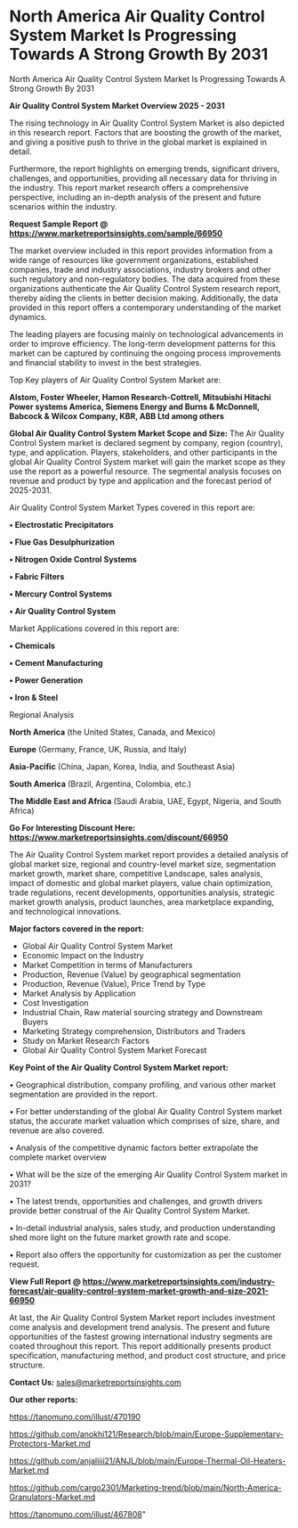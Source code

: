 # North America Air Quality Control System Market Is Progressing Towards A Strong Growth By 2031
North America Air Quality Control System Market Is Progressing Towards A Strong Growth By 2031

<Strong> Air Quality Control System Market Overview 2025 - 2031</strong>

The rising technology in Air Quality Control System Market is also depicted in this research report. Factors that are boosting the growth of the market, and giving a positive push to thrive in the global market is explained in detail.

Furthermore, the report highlights on emerging trends, significant drivers, challenges, and opportunities, providing all necessary data for thriving in the industry. This report market research offers a comprehensive perspective, including an in-depth analysis of the present and future scenarios within the industry.

<strong>Request Sample Report @ <a href=https://www.marketreportsinsights.com/sample/66950>https://www.marketreportsinsights.com/sample/66950</a></strong>

The market overview included in this report provides information from a wide range of resources like government organizations, established companies, trade and industry associations, industry brokers and other such regulatory and non-regulatory bodies. The data acquired from these organizations authenticate the Air Quality Control System research report, thereby aiding the clients in better decision making. Additionally, the data provided in this report offers a contemporary understanding of the market dynamics.

The leading players are focusing mainly on technological advancements in order to improve efficiency. The long-term development patterns for this market can be captured by continuing the ongoing process improvements and financial stability to invest in the best strategies.

Top Key players of Air Quality Control System Market are:

<strong>Alstom, Foster Wheeler, Hamon Research-Cottrell, Mitsubishi Hitachi Power systems America, Siemens Energy and Burns & McDonnell, Babcock & Wilcox Company, KBR, ABB Ltd among others</strong>

<strong><b>Global Air Quality Control System Market Scope and Size:</b></strong>
The Air Quality Control System market is declared segment by company, region (country), type, and application. Players, stakeholders, and other participants in the global Air Quality Control System market will gain the market scope as they use the report as a powerful resource. The segmental analysis focuses on revenue and product by type and application and the forecast period of 2025-2031.

Air Quality Control System Market Types covered in this report are:

<strong>• Electrostatic Precipitators

• Flue Gas Desulphurization

• Nitrogen Oxide Control Systems

• Fabric Filters

• Mercury Control Systems

• Air Quality Control System</strong>

Market Applications covered in this report are:

<strong>• Chemicals

• Cement Manufacturing

• Power Generation

• Iron & Steel</strong> 

Regional Analysis

<strong>North America</strong> (the United States, Canada, and Mexico)

<strong>Europe</strong> (Germany, France, UK, Russia, and Italy)

<strong>Asia-Pacific</strong> (China, Japan, Korea, India, and Southeast Asia)

<strong>South America</strong> (Brazil, Argentina, Colombia, etc.)

<strong>The Middle East and Africa</strong> (Saudi Arabia, UAE, Egypt, Nigeria, and South Africa)

<strong>Go For Interesting Discount Here: <a href=https://www.marketreportsinsights.com/discount/66950>https://www.marketreportsinsights.com/discount/66950</a></strong>

The Air Quality Control System market report provides a detailed analysis of global market size, regional and country-level market size, segmentation market growth, market share, competitive Landscape, sales analysis, impact of domestic and global market players, value chain optimization, trade regulations, recent developments, opportunities analysis, strategic market growth analysis, product launches, area marketplace expanding, and technological innovations.

<strong><b>Major factors covered in the report:</b></strong>
<ul>
  <li>Global Air Quality Control System Market </li>
  <li>Economic Impact on the Industry</li>
  <li>Market Competition in terms of Manufacturers</li>
  <li>Production, Revenue (Value) by geographical segmentation</li>
  <li>Production, Revenue (Value), Price Trend by Type</li>
  <li>Market Analysis by Application</li>
  <li>Cost Investigation</li>
  <li>Industrial Chain, Raw material sourcing strategy and Downstream Buyers</li>
  <li>Marketing Strategy comprehension, Distributors and Traders</li>
  <li>Study on Market Research Factors</li>
  <li>Global Air Quality Control System Market Forecast</li>
</ul>

<strong><b>Key Point of the Air Quality Control System Market report:</b></strong>

• Geographical distribution, company profiling, and various other market segmentation are provided in the report.

• For better understanding of the global Air Quality Control System market status, the accurate market valuation which comprises of size, share, and revenue are also covered.

• Analysis of the competitive dynamic factors better extrapolate the complete market overview

• What will be the size of the emerging Air Quality Control System market in 2031?

• The latest trends, opportunities and challenges, and growth drivers provide better construal of the Air Quality Control System Market.

• In-detail industrial analysis, sales study, and production understanding shed more light on the future market growth rate and scope.

• Report also offers the opportunity for customization as per the customer request.

<strong><b>View Full Report @ <a href=https://www.marketreportsinsights.com/industry-forecast/air-quality-control-system-market-growth-and-size-2021-66950>https://www.marketreportsinsights.com/industry-forecast/air-quality-control-system-market-growth-and-size-2021-66950</a></b></strong>


At last, the Air Quality Control System Market report includes investment come analysis and development trend analysis. The present and future opportunities of the fastest growing international industry segments are coated throughout this report. This report additionally presents product specification, manufacturing method, and product cost structure, and price structure.

<strong>Contact Us:</strong>
sales@marketreportsinsights.com

<strong>Our other reports:</strong>

<a href=https://tanomuno.com/illust/470190>https://tanomuno.com/illust/470190</a>

<a href=https://github.com/anokhi121/Research/blob/main/Europe-Supplementary-Protectors-Market.md>https://github.com/anokhi121/Research/blob/main/Europe-Supplementary-Protectors-Market.md</a>

<a href=https://github.com/anjaliiii21/ANJL/blob/main/Europe-Thermal-Oil-Heaters-Market.md>https://github.com/anjaliiii21/ANJL/blob/main/Europe-Thermal-Oil-Heaters-Market.md</a>

<a href=https://github.com/cargo2301/Marketing-trend/blob/main/North-America-Granulators-Market.md>https://github.com/cargo2301/Marketing-trend/blob/main/North-America-Granulators-Market.md</a>

<a href=https://tanomuno.com/illust/467808>https://tanomuno.com/illust/467808</a>"
